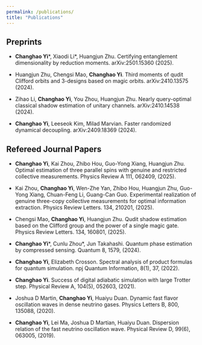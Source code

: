 ```yaml
---
permalink: /publications/
title: "Publications"
---
```



## Preprints
- **Changhao Yi**\*, Xiaodi Li\*, Huangjun Zhu. Certifying entanglement dimensionality by reduction moments. arXiv:2501.15360
(2025).

- Huangjun Zhu, Chengsi Mao, **Changhao Yi**. Third moments of qudit Clifford orbits and 3-designs based on magic orbits. arXiv:2410.13575
(2024).

- Zihao Li, **Changhao Yi**, You Zhou, Huangjun Zhu. Nearly query-optimal classical shadow estimation of unitary channels. arXiv:2410.14538 (2024).

- **Changhao Yi**, Leeseok Kim, Milad Marvian. Faster randomized dynamical decoupling. arXiv:2409.18369 (2024).



## Refereed Journal Papers

- **Changhao Yi**, Kai Zhou, Zhibo Hou, Guo-Yong Xiang, Huangjun Zhu. Optimal estimation of three parallel spins with genuine and restricted
collective measurements. Physics Review A 111, 062409, (2025).

- Kai Zhou, **Changhao Yi**, Wen-Zhe Yan, Zhibo Hou, Huangjun Zhu, Guo-Yong Xiang, Chuan-Feng Li, Guang-Can Guo. Experimental realization of genuine three-copy collective measurements for optimal information extraction. Physics Review Letters. 134, 210201, (2025).

- Chengsi Mao, **Changhao Yi**, Huangjun Zhu. Qudit shadow estimation based on the Clifford group and the power of a single magic gate. Physics Review Letters. 134, 160801, 
(2025).

- **Changhao Yi**\*, Cunlu Zhou\*, Jun Takahashi. Quantum phase estimation by compressed sensing. Quantum 8, 1579, (2024).

- **Changhao Yi**, Elizabeth Crosson. Spectral analysis of product formulas for quantum simulation. npj Quantum Information,
8(1), 37, (2022).

- **Changhao Yi**. Success of digital adiabatic simulation with large Trotter step. Physical Review A, 104(5), 052603,
(2021).

- Joshua D Martin, **Changhao Yi**, Huaiyu Duan. Dynamic fast flavor oscillation waves in dense neutrino gases. Physics Letters
B, 800, 135088, (2020).

- **Changhao Yi**, Lei Ma, Joshua D Martian, Huaiyu Duan. Dispersion relation of the fast neutrino oscillation wave. Physical Review
D, 99(6), 063005, (2019).
